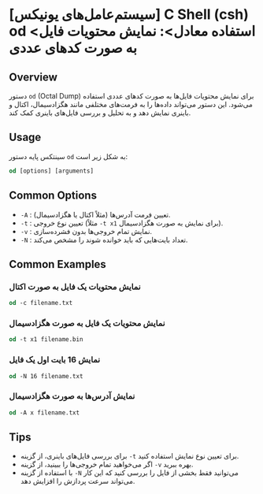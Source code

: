 # [سیستم‌عامل‌های یونیکس] C Shell (csh) od <استفاده معادل>: نمایش محتویات فایل به صورت کدهای عددی

## Overview
دستور `od` (Octal Dump) برای نمایش محتویات فایل‌ها به صورت کدهای عددی استفاده می‌شود. این دستور می‌تواند داده‌ها را به فرمت‌های مختلفی مانند هگزادسیمال، اکتال و باینری نمایش دهد و به تحلیل و بررسی فایل‌های باینری کمک کند.

## Usage
سینتکس پایه دستور `od` به شکل زیر است:

```csh
od [options] [arguments]
```

## Common Options
- `-A` : تعیین فرمت آدرس‌ها (مثلاً اکتال یا هگزادسیمال).
- `-t` : تعیین نوع خروجی (مثلاً `-t x1` برای نمایش به صورت هگزادسیمال).
- `-v` : نمایش تمام خروجی‌ها بدون فشرده‌سازی.
- `-N` : تعداد بایت‌هایی که باید خوانده شوند را مشخص می‌کند.

## Common Examples
### نمایش محتویات یک فایل به صورت اکتال
```csh
od -c filename.txt
```

### نمایش محتویات یک فایل به صورت هگزادسیمال
```csh
od -t x1 filename.bin
```

### نمایش 16 بایت اول یک فایل
```csh
od -N 16 filename.txt
```

### نمایش آدرس‌ها به صورت هگزادسیمال
```csh
od -A x filename.txt
```

## Tips
- برای بررسی فایل‌های باینری، از گزینه `-t` برای تعیین نوع نمایش استفاده کنید.
- اگر می‌خواهید تمام خروجی‌ها را ببینید، از گزینه `-v` بهره ببرید.
- با استفاده از گزینه `-N` می‌توانید فقط بخشی از فایل را بررسی کنید که این کار می‌تواند سرعت پردازش را افزایش دهد.